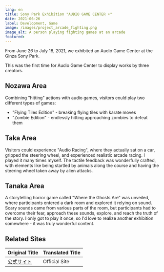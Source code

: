 ```yaml
---
lang: en
title: Sony Park Exhibition "AUDIO GAME CENTER +"
date: 2021-06-26
label: Development, Game
image: /images/project_arcade_fighting.png
image_alt: A person playing fighting games at an arcade
featured:
---
```


From June 26 to July 18, 2021, we exhibited an Audio Game Center at the Ginza Sony Park.

This was the first time for Audio Game Center to display works by three creators.

## Nozawa Area

Combining "hitting" actions with audio games, visitors could play two different types of games:

- "Flying Tiles Edition" - breaking flying tiles with karate moves
- "Zombie Edition" - endlessly hitting approaching zombies to defeat them

## Taka Area

Visitors could experience "Audio Racing", where they actually sat on a car, gripped the steering wheel, and experienced realistic arcade racing. I played it many times myself. The tactile feedback was wonderfully crafted, with elements like being startled by animals along the course and having the steering wheel taken away by alien attacks.

## Tanaka Area

A storytelling horror game called "Where the Ghosts Are" was unveiled, where participants entered a dark room and explored it relying on sound. Scary sounds came from various parts of the room, but participants had to overcome their fear, approach these sounds, explore, and reach the truth of the story. I only got to play it once, so I'd love to realize another exhibition somewhere - it was truly wonderful content.

## Related Sites

| Original Title | Translated Title |
|---|---|
| [公式サイト](https://www.sonypark.com/ginza/032/) | Official Site |